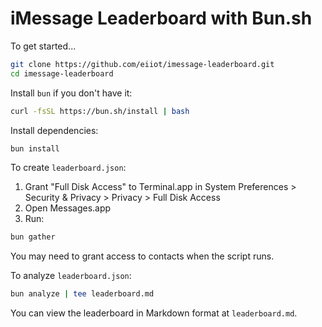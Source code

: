 # iMessage Leaderboard with Bun.sh

To get started...

```bash
git clone https://github.com/eiiot/imessage-leaderboard.git
cd imessage-leaderboard
```

Install `bun` if you don't have it:

```bash
curl -fsSL https://bun.sh/install | bash
```

Install dependencies:

```bash
bun install
```

To create `leaderboard.json`:

1. Grant "Full Disk Access" to Terminal.app in System Preferences > Security & Privacy > Privacy > Full Disk Access
2. Open Messages.app
3. Run:

```bash
bun gather
```

You may need to grant access to contacts when the script runs.

To analyze `leaderboard.json`:

```bash
bun analyze | tee leaderboard.md
```

You can view the leaderboard in Markdown format at `leaderboard.md`.
